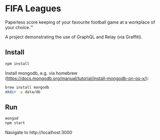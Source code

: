 # FIFA Leagues

Paperless score keeping of your favourite football game at a workplace of your choice.&trade;

A project demonstrating the use of GraphQL and Relay (via Graffiti).


## Install

```bash
npm install
```

Install mongodb, e.g. via homebrew (https://docs.mongodb.org/manual/tutorial/install-mongodb-on-os-x/):

```bash
brew install mongodb
mkdir -p data/db
```


## Run

```bash
mongod
npm start
```

Navigate to http://localhost:3000
